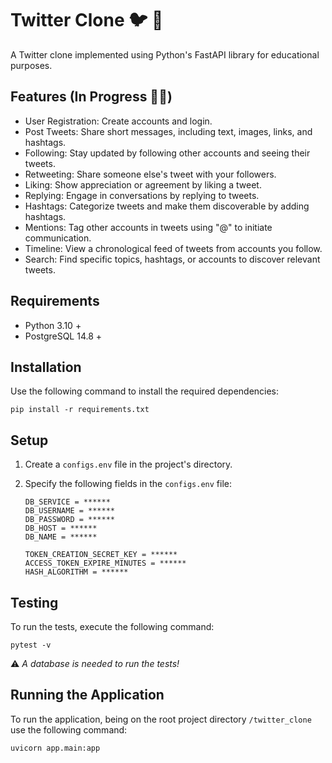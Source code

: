 # Twitter Clone 🐦 👥

A Twitter clone implemented using Python's FastAPI library for educational purposes.

## Features (In Progress 👷🔧) 

- User Registration: Create accounts and login. 
- Post Tweets: Share short messages, including text, images, links, and hashtags.
- Following: Stay updated by following other accounts and seeing their tweets.
- Retweeting: Share someone else's tweet with your followers.
- Liking: Show appreciation or agreement by liking a tweet.
- Replying: Engage in conversations by replying to tweets.
- Hashtags: Categorize tweets and make them discoverable by adding hashtags.
- Mentions: Tag other accounts in tweets using "@" to initiate communication.
- Timeline: View a chronological feed of tweets from accounts you follow.
- Search: Find specific topics, hashtags, or accounts to discover relevant tweets.

## Requirements

- Python 3.10 +
- PostgreSQL 14.8 +

## Installation

Use the following command to install the required dependencies:

```shell
pip install -r requirements.txt
```

## Setup

1. Create a `configs.env` file in the project's directory.
2. Specify the following fields in the `configs.env` file:

   ```shell
   DB_SERVICE = ******
   DB_USERNAME = ******
   DB_PASSWORD = ******
   DB_HOST = ******
   DB_NAME = ******

   TOKEN_CREATION_SECRET_KEY = ******
   ACCESS_TOKEN_EXPIRE_MINUTES = ******
   HASH_ALGORITHM = ******
   ```

## Testing

To run the tests, execute the following command:

```shell
pytest -v
```
⚠️ *A database is needed to run the tests!*

## Running the Application

To run the application, being on the root project directory `/twitter_clone` use the following command:

```shell
uvicorn app.main:app
```
